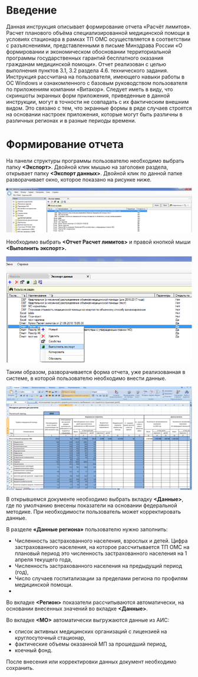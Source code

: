<!-- TITLE: Формирование отчета «Расчет лимитов». -->
<!-- SUBTITLE: Рабочая инструкция пользователя -->

# Введение
Данная инструкция описывает формирование отчета «Расчёт лимитов». 
Расчет планового объёма специализированной медицинской помощи в условиях стационара в рамках ТП ОМС осуществляется в соответствии с разъяснениями, представленными в письме  Минздрава России «О формировании и экономическом обосновании территориальной программы государственных гарантий бесплатного оказания гражданам медицинской помощи».
Отчет реализован с целью выполнения пунктов 3.1, 3.2 раздела 4.6. технического задания.
Инструкция рассчитана на пользователя, имеющего навыки работы в ОС Windows и ознакомленного с базовым руководством пользователя по приложениям компании «Витакор».
Следует иметь в виду, что скриншоты экранных форм приложения, приведенные в данной инструкции, могут в точности не совпадать с их фактическим внешним видом. Это связано с тем, что экранные формы в ряде случаев строятся на основании настроек приложения, которые могут быть различны в различных регионах и в разные периоды времени.

# Формирование отчета

На панели структуры программы пользователю необходимо выбрать папку **<Экспорт>**. Двойной клик мышью на заголовке раздела, открывает папку  **<Экспорт данных>**.
Двойной клик по данной папке разворачивает окно, которое показано на рисунке ниже.


![1](/uploads/002-2/1.png "1")

Необходимо выбрать **<Отчет Расчет лимитов>** и правой кнопкой мыши **<Выполнить экспорт>.**

![2](/uploads/002-2/2.png "2")

Таким образом, разворачивается форма отчета, уже реализованная в системе, в которой пользователю необходимо внести данные.

![3](/uploads/002-2/3.png "3")

В открывшемся документе необходимо выбрать вкладку **<Данные>**, где по умолчанию внесены показатели на основании федеральной методике. При необходимости пользователь может корректировать данные.

В разделе **«Данные региона»** пользователю  нужно заполнить:
*  Численность застрахованного населения, взрослых и детей. Цифра застрахованного населения, на которое рассчитывается ТП ОМС на плановый период  это численность застрахованного населения на 1 апреля текущего года,
*   Численность застрахованного населения на предыдущий период (год),
*   Число случаев госпитализации за пределами региона по профилям медицинской помощи.
*   
Во вкладке **<Регион>** показатели рассчитываются автоматически, на основании внесенных значений во вкладке **<Данные>**.

Во вкладке **<МО>**  автоматически выгружаются данные из АИС:
*  список активных медицинских организаций с лицензией на круглосуточный стационар,
*  фактические объемы оказанной МП за прошедший период,
*  коечный фонд. 

После внесения или корректировки данных документ необходимо сохранить.
